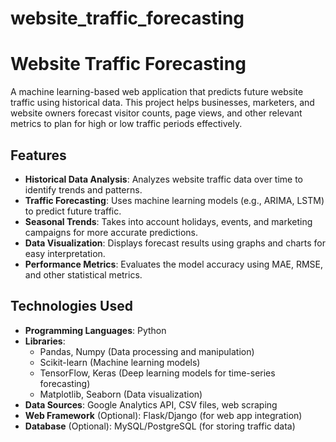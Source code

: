 # website_traffic_forecasting

# Website Traffic Forecasting

A machine learning-based web application that predicts future website traffic using historical data. This project helps businesses, marketers, and website owners forecast visitor counts, page views, and other relevant metrics to plan for high or low traffic periods effectively.

## Features

- **Historical Data Analysis**: Analyzes website traffic data over time to identify trends and patterns.
- **Traffic Forecasting**: Uses machine learning models (e.g., ARIMA, LSTM) to predict future traffic.
- **Seasonal Trends**: Takes into account holidays, events, and marketing campaigns for more accurate predictions.
- **Data Visualization**: Displays forecast results using graphs and charts for easy interpretation.
- **Performance Metrics**: Evaluates the model accuracy using MAE, RMSE, and other statistical metrics.

## Technologies Used

- **Programming Languages**: Python
- **Libraries**: 
  - Pandas, Numpy (Data processing and manipulation)
  - Scikit-learn (Machine learning models)
  - TensorFlow, Keras (Deep learning models for time-series forecasting)
  - Matplotlib, Seaborn (Data visualization)
- **Data Sources**: Google Analytics API, CSV files, web scraping
- **Web Framework** (Optional): Flask/Django (for web app integration)
- **Database** (Optional): MySQL/PostgreSQL (for storing traffic data)

